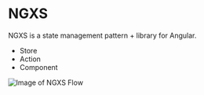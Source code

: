 # NGXS

NGXS is a state management pattern + library for Angular.

- Store
- Action
- Component

![Image of NGXS Flow](https://gblobscdn.gitbook.com/assets%2F-L9CoGJCq3UCfKJ7RCUg%2F-Lqo8CEiTGbFfHN-MPem%2F-Lqo8EeI9WI8AjKSCgMo%2Fdiagram.png?alt=media)

